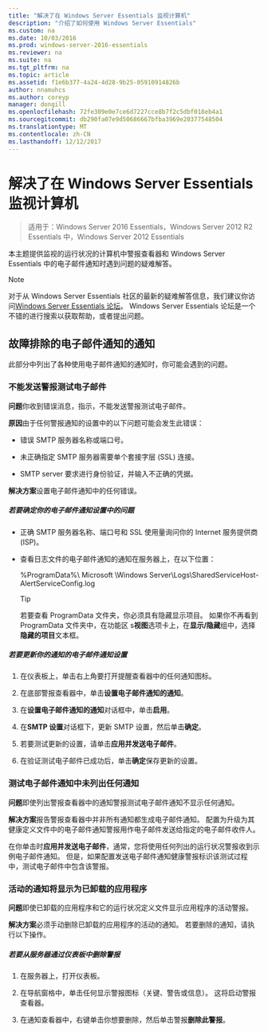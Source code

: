 ```yaml
---
title: "解决了在 Windows Server Essentials 监视计算机"
description: "介绍了如何使用 Windows Server Essentials"
ms.custom: na
ms.date: 10/03/2016
ms.prod: windows-server-2016-essentials
ms.reviewer: na
ms.suite: na
ms.tgt_pltfrm: na
ms.topic: article
ms.assetid: f1e6b377-4a24-4d28-9b25-05910914826b
author: nnamuhcs
ms.author: coreyp
manager: dongill
ms.openlocfilehash: 72fe309e0e7ce6d7227cce8b7f2c5dbf018eb4a1
ms.sourcegitcommit: db290fa07e9d50686667bfba3969e20377548504
ms.translationtype: MT
ms.contentlocale: zh-CN
ms.lasthandoff: 12/12/2017
---
```

# <a name="troubleshoot-computer-monitoring-in-windows-server-essentials"></a>解决了在 Windows Server Essentials 监视计算机

>适用于：Windows Server 2016 Essentials，Windows Server 2012 R2 Essentials 中，Windows Server 2012 Essentials

本主题提供监视的运行状况的计算机中警报查看器和 Windows Server Essentials 中的电子邮件通知时遇到问题的疑难解答。  
  
> [!NOTE]
>  对于从 Windows Server Essentials 社区的最新的疑难解答信息，我们建议你访问[Windows Server Essentials 论坛](https://social.technet.microsoft.com/Forums/winserveressentials/threads)。 Windows Server Essentials 论坛是一个不错的进行搜索以获取帮助，或者提出问题。  
  
##  <a name="BKMK_TS"></a>故障排除的电子邮件通知的通知  
 此部分中列出了各种使用电子邮件通知的通知时，你可能会遇到的问题。  
  
### <a name="cannot-send-the-test-email-for-the-alert"></a>不能发送警报测试电子邮件  
 **问题**你收到错误消息，指示，不能发送警报测试电子邮件。  
  
 **原因**由于任何警报通知的设置中的以下问题可能会发生此错误：  
  
-   错误 SMTP 服务器名称或端口号。  
  
-   未正确指定 SMTP 服务器需要单个套接字层 (SSL) 连接。  
  
-   SMTP server 要求进行身份验证，并输入不正确的凭据。  
  
 **解决方案**设置电子邮件通知中的任何错误。  
  
##### <a name="to-identify-issues-in-your-email-notification-settings"></a>若要确定你的电子邮件通知设置中的问题  
  
-   正确 SMTP 服务器名称、端口号和 SSL 使用量询问你的 Internet 服务提供商 (ISP)。  
  
-   查看日志文件的电子邮件通知的通知在服务器上，在以下位置：  
  
     %ProgramData%\ Microsoft \Windows Server\Logs\SharedServiceHost-AlertServiceConfig.log  
  
    > [!TIP]
    >  若要查看 ProgramData 文件夹，你必须具有隐藏显示项目。 如果你不再看到 ProgramData 文件夹中，在功能区 s**视图**选项卡上，在**显示/隐藏**组中，选择**隐藏的项目**文本框。  
  
##### <a name="to-update-your-email-notification-setup-for-alerts"></a>若要更新你的通知的电子邮件通知设置  
  
1.  在仪表板上，单击右上角要打开提醒查看器中的任何通知图标。  
  
2.  在底部警报查看器中，单击**设置电子邮件通知的通知**。  
  
3.  在**设置电子邮件通知的通知**对话框中，单击**启用**。  
  
4.  在**SMTP 设置**对话框下，更新 SMTP 设置，然后单击**确定**。  
  
5.  若要测试更新的设置，请单击**应用并发送电子邮件**。  
  
6.  在验证测试电子邮件已成功后，单击**确定**保存更新的设置。  
  
### <a name="test-email-notification-does-not-list-any-alerts"></a>测试电子邮件通知中未列出任何通知  
 **问题**即使列出警报查看器中的通知警报测试电子邮件通知不显示任何通知。  
  
 **解决方案**报告警报查看器中并非所有通知都生成电子邮件通知。 配置为升级为其健康定义文件中的电子邮件通知警报用作电子邮件发送给指定的电子邮件收件人。  
  
 在你单击时**应用并发送电子邮件**，通常，您将使用任何列出的运行状况警报收到示例电子邮件通知。 但是，如果配置发送电子邮件通知健康警报标识该测试过程中，测试电子邮件中包含该警报。  
  
### <a name="active-alerts-are-displayed-for-an-uninstalled-application"></a>活动的通知将显示为已卸载的应用程序  
 **问题**即使已卸载的应用程序和它的运行状况定义文件显示应用程序的活动警报。  
  
 **解决方案**必须手动删除已卸载的应用程序的活动的通知。 若要删除的通知，请执行以下操作。  
  
##### <a name="to-delete-an-alert-from-the-server-by-using-the-dashboard"></a>若要从服务器通过仪表板中删除警报  
  
1.  在服务器上，打开仪表板。  
  
2.  在导航窗格中，单击任何显示警报图标（关键、警告或信息）。 这将启动警报查看器。  
  
3.  在通知查看器中，右键单击你想要删除，然后单击警报**删除此警报**。
